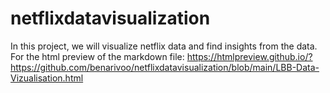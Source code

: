 # netflixdatavisualization
In this project, we will visualize netflix data and find insights from the data.
For the html preview of the markdown file: https://htmlpreview.github.io/?https://github.com/benarivoo/netflixdatavisualization/blob/main/LBB-Data-Vizualisation.html
